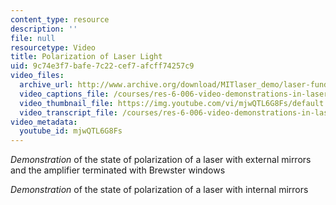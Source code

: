 ```yaml
---
content_type: resource
description: ''
file: null
resourcetype: Video
title: Polarization of Laser Light
uid: 9c74e3f7-bafe-7c22-cef7-afcff74257c9
video_files:
  archive_url: http://www.archive.org/download/MITlaser_demo/laser-fund-demo-3_300k.mp4
  video_captions_file: /courses/res-6-006-video-demonstrations-in-lasers-and-optics-spring-2008/5b197913d6b954a391ebc9d1822989a7_mjwQTL6G8Fs.vtt
  video_thumbnail_file: https://img.youtube.com/vi/mjwQTL6G8Fs/default.jpg
  video_transcript_file: /courses/res-6-006-video-demonstrations-in-lasers-and-optics-spring-2008/e764957c0b029548476084528beee7c0_mjwQTL6G8Fs.pdf
video_metadata:
  youtube_id: mjwQTL6G8Fs
---
```


_Demonstration_ of the state of polarization of a laser with external mirrors and the amplifier terminated with Brewster windows

_Demonstration_ of the state of polarization of a laser with internal mirrors